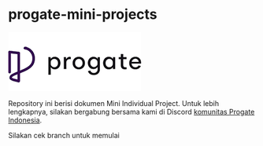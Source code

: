 # progate-mini-projects
![Progate](./progate.png)

Repository ini berisi dokumen Mini Individual Project.
Untuk lebih lengkapnya, silakan bergabung bersama kami di Discord [komunitas Progate Indonesia](https://tinyurl.com/ProgateID).

Silakan cek branch untuk memulai
